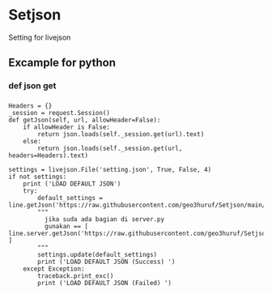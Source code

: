# Setjson
Setting for livejson


## Excample for python
### def json get
###
    Headers = {}
    _session = request.Session()
    def getJson(self, url, allowHeader=False):
        if allowHeader is False:
            return json.loads(self._session.get(url).text)
        else:
            return json.loads(self._session.get(url, headers=Headers).text)

    settings = livejson.File('setting.json', True, False, 4)
    if not settings:
        print ('LOAD DEFAULT JSON')
        try:
            default_settings = line.getJson('https://raw.githubusercontent.com/geo3huruf/Setjson/main/setting.json')
            """
              jika suda ada bagian di server.py
              gunakan == [ line.server.getJson('https://raw.githubusercontent.com/geo3huruf/Setjson/main/setting.json') ]
            """
            settings.update(default_settings)
            print ('LOAD DEFAULT JSON (Success) ')
        except Exception:
            traceback.print_exc()
            print ('LOAD DEFAULT JSON (Failed) ')


